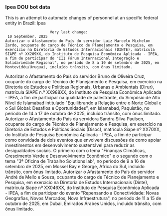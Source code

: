  ### Ipea DOU bot data
 This is an attempt to automate changes of personnel at an specific federal entity in Brazil: Ipea
 
                        Very last change: 
 	 10 September, 2025
	Autorizar o Afastamento do País do servidor Luiz Marcelo Michelon Zardo, ocupante do cargo de Técnico de Planejamento e Pesquisa, em exercício na Diretoria de Estudos Internacionais (DINTE), matrícula SIAPE nº XX209XX, do Instituto de Pesquisa Econômica Aplicada - IPEA, a fim de participar do "III Fórum Internacional Integração e Solidariedade Regional", no período de 8 a 10 de setembro de 2025, em Montevidéu/Uruguai, incluído trânsito, com ônus limitado.
Autorizar o Afastamento do País do servidor Bruno de Oliveira Cruz, ocupante do cargo de Técnico de Planejamento e Pesquisa, em exercício na Diretoria de Estudos e Políticas Regionais, Urbanas e Ambientais (Dirur), matrícula SIAPE n.º XX988XX, do Instituto de Pesquisa Econômica Aplicada - IPEA, a fim de participar na qualidade de palestrante, do Simpósio de Alto Nível de Islamabad intitulado "Equilibrando a Relação entre o Norte Global e o Sul Global: Desafios e Oportunidades", em Islamabad, Paquistão, no período de 14 a 17 de outubro de 2025, incluído trânsito, com ônus limitado.
Autorizar o Afastamento do País da servidora Sandra Silva Paulsen, ocupante do cargo de Técnico de Planejamento e Pesquisa, em exercício na Diretoria de Estudos e Políticas Sociais (Disoc), matrícula Siape nº XX70XX, do Instituto de Pesquisa Econômica Aplicada - IPEA, a fim de participar como convidada de dois eventos que envolvem discussões de como apoiar investimentos em desenvolvimento sustentável para reduzir as desigualdades sociais. O primeiro com o tema "Finanças Climáticas, Crescimento Verde e Desenvolvimento Econômico" e o segundo com o tema "3ª Oficina de Trabalho Solutions lab", no período de 9 a 16 de setembro de 2025, em Mossel Bay e George, África do Sul, incluído trânsito, com ônus limitado.
Autorizar o Afastamento do País do servidor André de Mello e Souza, ocupante do cargo de Técnico de Planejamento e Pesquisa, em exercício na Diretoria de Estudos Internacionais (Dinte), matrícula Siape nº XX046XX, do Instituto de Pesquisa Econômica Aplicada - IPEA, a fim de participar do evento "Repensando a Conectividade: Novas Geografias, Novos Mercados, Nova Infraestrutura", no período de 11 a 15 de outubro de 2025, em Dubai, Emirados Árabes Unidos, incluído trânsito, com ônus limitado.
